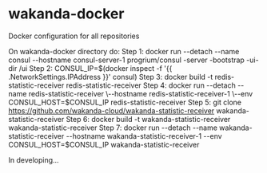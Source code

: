 # wakanda-docker
Docker configuration for all repositories

On wakanda-docker directory do:
Step 1: docker run --detach --name consul --hostname consul-server-1 progrium/consul -server -bootstrap -ui-dir /ui
Step 2: CONSUL_IP=$(docker inspect -f '{{ .NetworkSettings.IPAddress }}' consul)
Step 3: docker build -t redis-statistic-receiver redis-statistic-receiver
Step 4: docker run --detach --name redis-statistic-receiver \--hostname redis-statistic-receiver-1 \--env CONSUL_HOST=$CONSUL_IP redis-statistic-receiver 
Step 5: git clone https://github.com/wakanda-cloud/wakanda-statistic-receiver wakanda-statistic-receiver
Step 6: docker build -t wakanda-statistic-receiver wakanda-statistic-receiver
Step 7: docker run --detach --name wakanda-statistic-receiver \--hostname wakanda-statistic-receiver-1 \--env CONSUL_HOST=$CONSUL_IP wakanda-statistic-receiver 

In developing...

